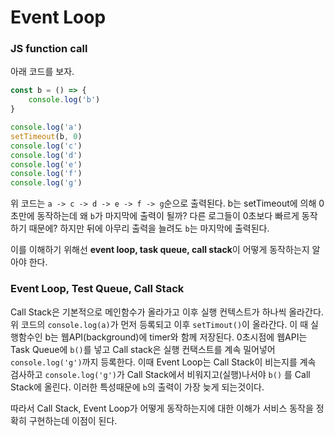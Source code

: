 # Event Loop

### JS function call

아래 코드를 보자.

```javascript
const b = () => {
    console.log('b')
}

console.log('a')
setTimeout(b, 0)
console.log('c')
console.log('d')
console.log('e')
console.log('f')
console.log('g')
```

위 코드는 `a -> c -> d -> e -> f -> g`순으로 출력된다. b는 setTimeout에 의해 0초만에 동작하는데 왜 `b`가 마지막에 출력이 될까? 다른 로그들이 0초보다 빠르게 동작하기 때문에? 하지만 뒤에 아무리 출력을 늘려도 `b`는 마지막에 출력된다.

이를 이해하기 위해선 **event loop, task queue, call stack**이 어떻게 동작하는지 알아야 한다.

### Event Loop, Test Queue, Call Stack

Call Stack은 기본적으로 메인함수가 올라가고 이후 실행 컨텍스트가 하나씩 올라간다. 위 코드의 `console.log(a)`가 먼저 등록되고 이후 `setTimout()`이 올라간다. 이 때 실행함수인 b는 웹API(background)에 timer와 함께 저장된다. 0초시점에 웹API는 Task Queue에 `b()`를 넣고 Call stack은 실행 컨택스트를 계속 밀어넣어 `console.log('g')`까지 등록한다. 이때 Event Loop는 Call Stack이 비는지를 계속 검사하고 `console.log('g')`가 Call Stack에서 비워지고(실행)나서야 `b()`
를 Call Stack에 올린다. 이러한 특성때문에 `b`의 출력이 가장 늦게 되는것이다.

따라서 Call Stack, Event Loop가 어떻게 동작하는지에 대한 이해가 서비스 동작을 정확히 구현하는데 이점이 된다.
